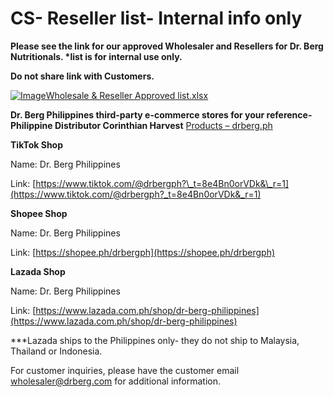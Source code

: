 # CS- Reseller list- Internal info only

**Please see the link for our approved Wholesaler and Resellers for Dr. Berg Nutritionals. \*list is for internal use only.**

**Do not share link with Customers.**

[![Image](https://res.cdn.office.net/assets/mail/file-icon/png/xlsx_16x16.png)Wholesale & Reseller Approved list.xlsx](https://realdrberg-my.sharepoint.com/:x:/g/personal/roxanac_drberg_com/EdUuFKV2aghOinoYS8IGZM0BfU4LoeDoVqWyK7m3n_wssw?e=RZiBD3&nav=MTVfezIzNjI0NDM0LTNFMUYtNEFDOC04MTkzLTdBMjI5NUQ0M0YyOX0)

**Dr. Berg Philippines third-party e-commerce stores for your reference-** **Philippine Distributor Corinthian Harvest** [Products – drberg.ph](https://drberg.ph/collections/all)

**TikTok Shop**

Name: Dr. Berg Philippines

Link: [https://www.tiktok.com/@drbergph?\_t=8e4Bn0orVDk&\_r=1](https://www.tiktok.com/@drbergph?_t=8e4Bn0orVDk&_r=1)

 **Shopee Shop**

Name: Dr. Berg Philippines

Link: [https://shopee.ph/drbergph](https://shopee.ph/drbergph)

 **Lazada Shop**

Name: Dr. Berg Philippines

Link: [https://www.lazada.com.ph/shop/dr-berg-philippines](https://www.lazada.com.ph/shop/dr-berg-philippines)

 \*\*\*Lazada ships to the Philippines only- they do not ship to Malaysia, Thailand or Indonesia.

For customer inquiries, please have the customer email [wholesaler@drberg.com](mailto:wholesaler@drberg.com) for additional information.